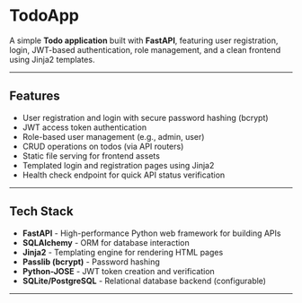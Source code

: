 # TodoApp

A simple **Todo application** built with **FastAPI**, featuring user registration, login, JWT-based authentication, role management, and a clean frontend using Jinja2 templates.

---

## Features

- User registration and login with secure password hashing (bcrypt)
- JWT access token authentication
- Role-based user management (e.g., admin, user)
- CRUD operations on todos (via API routers)
- Static file serving for frontend assets
- Templated login and registration pages using Jinja2
- Health check endpoint for quick API status verification

---

## Tech Stack

- **FastAPI** - High-performance Python web framework for building APIs  
- **SQLAlchemy** - ORM for database interaction  
- **Jinja2** - Templating engine for rendering HTML pages  
- **Passlib (bcrypt)** - Password hashing  
- **Python-JOSE** - JWT token creation and verification  
- **SQLite/PostgreSQL** - Relational database backend (configurable)  

---
